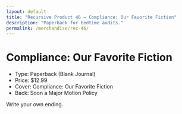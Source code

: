 ```yaml
---
layout: default
title: "Recursive Product 46 — Compliance: Our Favorite Fiction"
description: "Paperback for bedtime audits."
permalink: /merchandise/rec-46/
---
```


# Compliance: Our Favorite Fiction

- Type: Paperback (Blank Journal)
- Price: $12.99
- Cover: Compliance: Our Favorite Fiction
- Back: Soon a Major Motion Policy

Write your own ending.
